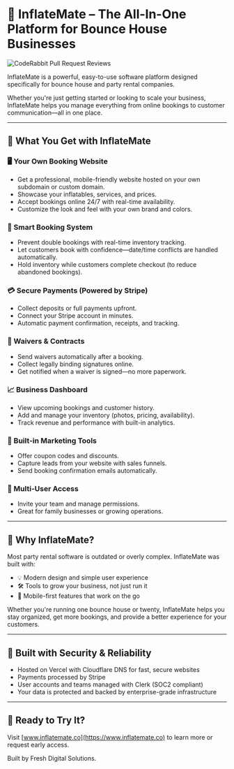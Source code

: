 # 🎈 InflateMate – The All-In-One Platform for Bounce House Businesses

![CodeRabbit Pull Request Reviews](https://img.shields.io/coderabbit/prs/github/Fresh-Digital-Solutions/InflateMate?utm_source=oss&utm_medium=github&utm_campaign=Fresh-Digital-Solutions%2FInflateMate&labelColor=171717&color=FF570A&link=https%3A%2F%2Fcoderabbit.ai&label=CodeRabbit+Reviews)

InflateMate is a powerful, easy-to-use software platform designed specifically for bounce house and party rental companies.

Whether you're just getting started or looking to scale your business, InflateMate helps you manage everything from online bookings to customer communication—all in one place.

---

## 💼 What You Get with InflateMate

### 🖥️ Your Own Booking Website
- Get a professional, mobile-friendly website hosted on your own subdomain or custom domain.
- Showcase your inflatables, services, and prices.
- Accept bookings online 24/7 with real-time availability.
- Customize the look and feel with your own brand and colors.

### 📆 Smart Booking System
- Prevent double bookings with real-time inventory tracking.
- Let customers book with confidence—date/time conflicts are handled automatically.
- Hold inventory while customers complete checkout (to reduce abandoned bookings).

### 💳 Secure Payments (Powered by Stripe)
- Collect deposits or full payments upfront.
- Connect your Stripe account in minutes.
- Automatic payment confirmation, receipts, and tracking.

### 📃 Waivers & Contracts
- Send waivers automatically after a booking.
- Collect legally binding signatures online.
- Get notified when a waiver is signed—no more paperwork.

### 📈 Business Dashboard
- View upcoming bookings and customer history.
- Add and manage your inventory (photos, pricing, availability).
- Track revenue and performance with built-in analytics.

### 🎯 Built-in Marketing Tools
- Offer coupon codes and discounts.
- Capture leads from your website with sales funnels.
- Send booking confirmation emails automatically.

### 👥 Multi-User Access
- Invite your team and manage permissions.
- Great for family businesses or growing operations.

---

## 🧠 Why InflateMate?

Most party rental software is outdated or overly complex. InflateMate was built with:
- 💡 Modern design and simple user experience
- 🛠️ Tools to grow your business, not just run it
- 📱 Mobile-first features that work on the go

Whether you're running one bounce house or twenty, InflateMate helps you stay organized, get more bookings, and provide a better experience for your customers.

---

## 🔐 Built with Security & Reliability

- Hosted on Vercel with Cloudflare DNS for fast, secure websites
- Payments processed by Stripe
- User accounts and teams managed with Clerk (SOC2 compliant)
- Your data is protected and backed by enterprise-grade infrastructure

---

## 🚀 Ready to Try It?

Visit [www.inflatemate.co](https://www.inflatemate.co) to learn more or request early access.

Built by Fresh Digital Solutions.
